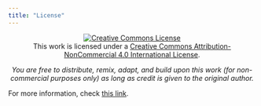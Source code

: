 ```yaml
---
title: "License"
---
```


<p align="center">
  <a rel="license" href="http://creativecommons.org/licenses/by-nc/4.0/"><img alt="Creative Commons License" style="border-width:0" src="https://i.creativecommons.org/l/by-nc/4.0/88x31.png" /></a><br />This work is licensed under a <a rel="license" href="http://creativecommons.org/licenses/by-nc/4.0/">Creative Commons Attribution-NonCommercial 4.0 International License</a>.
</p>

<p align="center"><em>You are free to distribute, remix, adapt, and build upon this work (for non-commercial purposes only) as long as credit is given to the original author.</em></p>

For more information, check [this link](https://github.com/jmgandarias/industrial_informatics/tree/main?tab=License-1-ov-file#readme).